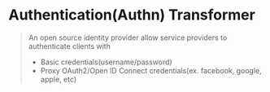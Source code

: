 # Authentication(Authn) Transformer

> An open source identity provider allow service providers to authenticate clients with
> * Basic credentials(username/password)
> * Proxy OAuth2/Open ID Connect credentials(ex. facebook, google, apple, etc)
